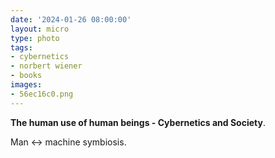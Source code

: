 ```yaml
---
date: '2024-01-26 08:00:00'
layout: micro
type: photo
tags:
- cybernetics
- norbert wiener
- books
images:
- 56ec16c0.png
---
```


**The human use of human beings - Cybernetics and Society**.

Man ↔ machine symbiosis.
